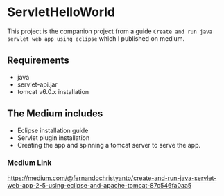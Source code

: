 # ServletHelloWorld
This project is the companion project from a guide ```Create and run java servlet web app using eclipse``` which I published on medium.

## Requirements
- java
- servlet-api.jar
- tomcat v6.0.x installation

## The Medium includes
- Eclipse installation guide
- Servlet plugin installation
- Creating the app and spinning a tomcat server to serve the app.

### Medium Link
https://medium.com/@fernandochristyanto/create-and-run-java-servlet-web-app-2-5-using-eclipse-and-apache-tomcat-87c546fa0aa5